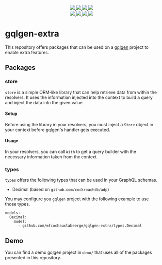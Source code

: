 <div align="center" style="text-align: center;">
  <a href="https://github.com/mfcochauxlaberge/gqlgen-extra/actions?query=workflow%3ATest+branch%3Amaster">
    <img src="https://github.com/mfcochauxlaberge/gqlgen-extra/workflows/Test/badge.svg?branch=master">
  </a>
  <a href="https://github.com/mfcochauxlaberge/gqlgen-extra/actions?query=workflow%3ALint+branch%3Amaster">
    <img src="https://github.com/mfcochauxlaberge/gqlgen-extra/workflows/Lint/badge.svg?branch=master">
  </a>
  <a href="https://goreportcard.com/report/github.com/mfcochauxlaberge/gqlgen-extra">
    <img src="https://goreportcard.com/badge/github.com/mfcochauxlaberge/gqlgen-extra">
  </a>
  <a href="https://codecov.io/gh/mfcochauxlaberge/gqlgen-extra">
    <img src="https://img.shields.io/codecov/c/github/mfcochauxlaberge/gqlgen-extra">
  </a>
  <br>
  <a href="https://github.com/mfcochauxlaberge/gqlgen-extra/blob/master/go.mod">
    <img src="https://img.shields.io/badge/go%20version-1.13%2B-%2300acd7">
  </a>
  <a href="https://github.com/mfcochauxlaberge/gqlgen-extra/blob/master/go.mod">
    <img src="https://img.shields.io/github/v/release/mfcochauxlaberge/gqlgen-extra?include_prereleases&sort=semver">
  </a>
  <a href="https://github.com/mfcochauxlaberge/gqlgen-extra/blob/master/LICENSE">
    <img src="https://img.shields.io/github/license/mfcochauxlaberge/gqlgen-extra?color=a33">
  </a>
  <a href="https://pkg.go.dev/github.com/mfcochauxlaberge/gqlgen-extra?tab=doc">
    <img src="https://img.shields.io/static/v1?label=doc&message=pkg.go.dev&color=007d9c">
  </a>
</div>

# gqlgen-extra

This repository offers packages that can be used on a [gqlgen](https://gqlgen.com/) project to enable extra features.

## Packages

### store

`store` is a simple ORM-like library that can help retrieve data from within the resolvers. It uses the information injected into the context to build a query and inject the data into the given value.

#### Setup

Before using the library in your resolvers, you must inject a `Store` object in your context before gqlgen's handler gets executed.


#### Usage

In your resolvers, you can call `With` to get a query builder with the necessary information taken from the context.

### types

`types` offers the following types that can be used in your GraphQL schemas.

 - Decimal (based on `github.com/cockroachdb/adp`)

You may configure you `gqlgen` project with the following example to use those types.

```
models:
  Decimal:
    model:
      - github.com/mfcochauxlabeerge/gqlgen-extra/types.Decimal
```

## Demo

You can find a demo gqlgen project in `demo/` that uses all of the packages presented in this repository.
